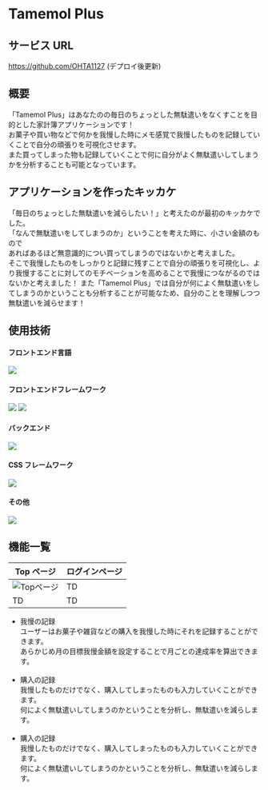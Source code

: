 # Tamemol Plus

## サービス URL

https://github.com/OHTA1127 (デプロイ後更新)

## 概要

<p>
「Tamemol Plus」はあなたのの毎日のちょっとした無駄遣いをなくすことを目的とした家計簿アプリケーションです！<br>
お菓子や買い物などで何かを我慢した時にメモ感覚で我慢したものを記録していくことで自分の頑張りを可視化させます。<br>
また買ってしまった物も記録していくことで何に自分がよく無駄遣いしてしまうかを分析することも可能となっています。
</p>

## アプリケーションを作ったキッカケ

<p>
  「毎日のちょっとした無駄遣いを減らしたい！」と考えたのが最初のキッカケでした。<br>
  「なんで無駄遣いをしてしまうのか」ということを考えた時に、小さい金額のもので<br>
   あればあるほど無意識的につい買ってしまうのではないかと考えました。<br>
   そこで我慢したものをしっかりと記録に残すことで自分の頑張りを可視化し、より我慢することに対してのモチベーションを高めることで我慢につながるのではないかと考えました！
   また「Tamemol Plus」では自分が何によく無駄遣いをしてしまうのかということも分析することが可能なため、自分のことを理解しつつ無駄遣いを減らせます！
</p>

## 使用技術

#### フロントエンド言語

<img src="https://img.shields.io/badge/-Typescript-000000.svg?
logo=typescript&style=for-the-badge">

#### フロントエンドフレームワーク

<img src="https://img.shields.io/badge/-React-000000.svg?logo=react&style=for-the-badge">
<img src="https://img.shields.io/badge/-Next.js-000000.svg?logo=next.js&style=for-the-badge">

#### バックエンド

<img src="https://img.shields.io/badge/-Supabase-000000.svg?logo=supabase&style=for-the-badge">

#### CSS フレームワーク

<img src="https://img.shields.io/badge/-Chakraui-000000.svg?logo=chakra-ui&style=for-the-badge">

#### その他

<img src="https://img.shields.io/badge/-chart.js-000000.svg?logo=chart.js&style=for-the-badge">

## 機能一覧

| Top ページ            | ログインページ |
| --------------------- | -------------- |
| ![Topページ](top.png) | TD             |
| TD                    | TD             |


<ul>
  <li>我慢の記録<br>
    ユーザーはお菓子や雑貨などの購入を我慢した時にそれを記録することができます。<br>
    あらかじめ月の目標我慢金額を設定することで月ごとの達成率を算出できます。
  </li>
  <br>
  <li>購入の記録<br>
    我慢したものだけでなく、購入してしまったものも入力していくことができます。<br>
    何によく無駄遣いしてしまうのかということを分析し、無駄遣いを減らします。
  </li>
  <br>
  <li>購入の記録<br>
    我慢したものだけでなく、購入してしまったものも入力していくことができます。<br>
    何によく無駄遣いしてしまうのかということを分析し、無駄遣いを減らします。
  </li>
</ul>
